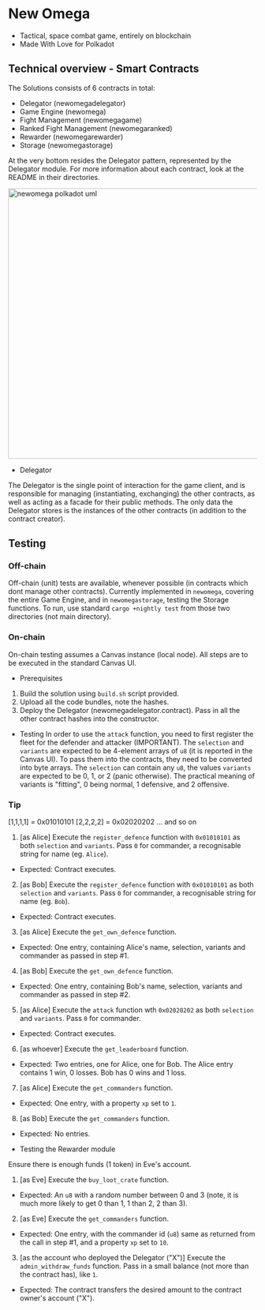 
# New Omega

* Tactical, space combat game, entirely on blockchain
* Made With Love for Polkadot

## Technical overview - Smart Contracts

The Solutions consists of 6 contracts in total:

* Delegator (newomegadelegator)
* Game Engine (newomega)
* Fight Management (newomegagame)
* Ranked Fight Management (newomegaranked)
* Rewarder (newomegarewarder)
* Storage (newomegastorage)

At the very bottom resides the Delegator pattern, represented by the Delegator module.
For more information about each contract, look at the README in their directories.


<img width="548" alt="newomega polkadot uml" src="https://user-images.githubusercontent.com/5662527/109423535-1791d300-79e0-11eb-9d02-f0577836270e.png">



* Delegator

The Delegator is the single point of interaction for the game client, and is responsible
for managing (instantiating, exchanging) the other contracts, as well as acting as a facade for their public methods. The only data the Delegator stores is the instances of the other contracts (in addition to the contract creator).

## Testing

### Off-chain
Off-chain (unit) tests are available, whenever possible (in contracts which dont manage other contracts).
Currently implemented in ```newomega```, covering the entire Game Engine, and in ```newomegastorage```, testing the Storage functions. To run, use standard ```cargo +nightly test``` from those two directories (not main directory).

### On-chain
On-chain testing assumes a Canvas instance (local node).
All steps are to be executed in the standard Canvas UI.

* Prerequisites
1. Build the solution using ```build.sh``` script provided.
2. Upload all the code bundles, note the hashes.
3. Deploy the Delegator (newomegadelegator.contract). Pass in all the other contract hashes into the constructor.

* Testing
In order to use the ```attack``` function, you need to first register the fleet for the defender and attacker (IMPORTANT).
The ```selection``` and ```variants``` are expected to be 4-element arrays of ```u8``` (it is reported in the Canvas UI). To pass them into the contracts, they need to be converted into byte arrays.
The ```selection``` can contain any ```u8```, the values ```variants``` are expected to be 0, 1, or 2 (panic otherwise). The practical meaning of variants is "fitting", 0 being normal, 1 defensive, and 2 offensive.

### Tip
[1,1,1,1] = 0x01010101
[2,2,2,2] = 0x02020202
... and so on

1. [as Alice] Execute the ```register_defence``` function with ```0x01010101``` as both ```selection``` and ```variants```. Pass ```0``` for commander, a recognisable string for name (eg. ```Alice```).

* Expected: Contract executes.

2. [as Bob] Execute the ```register_defence``` function with ```0x01010101``` as both ```selection``` and ```variants```. Pass ```0``` for commander, a recognisable string for name (eg. ```Bob```).

* Expected: Contract executes.

3. [as Alice] Execute the ```get_own_defence``` function.

* Expected: One entry, containing Alice's name, selection, variants and commander as passed in step #1.

4. [as Bob] Execute the ```get_own_defence``` function.

* Expected: One entry, containing Bob's name, selection, variants and commander as passed in step #2.

5. [as Alice] Execute the ```attack``` function wth ```0x02020202``` as both ```selection``` and ```variants```. Pass ```0``` for commander.

* Expected: Contract executes.

6. [as whoever] Execute the ```get_leaderboard``` function.

* Expected: Two entries, one for Alice, one for Bob. The Alice entry contains 1 win, 0 losses. Bob has 0 wins and 1 loss.

7. [as Alice] Execute the ```get_commanders``` function.

* Expected: One entry, with a property ```xp``` set to ```1```.

8. [as Bob] Execute the ```get_commanders``` function.

* Expected: No entries.

* Testing the Rewarder module

Ensure there is enough funds (1 token) in Eve's account.

1. [as Eve] Execute the ```buy_loot_crate``` function.

* Expected: An ```u8``` with a random number between 0 and 3 (note, it is much more likely to get 0 than 1, 1 than 2, 2 than 3).

2. [as Eve] Execute the ```get_commanders``` function.

* Expected: One entry, with the commander id (```u8```) same as returned from the call in step #1, and a property ```xp``` set to ```10```.

3. [as the account who deployed the Delegator ("X")] Execute the ```admin_withdraw_funds``` function. Pass in a small balance (not more than the contract has), like ```1```.

* Expected: The contract transfers the desired amount to the contract owner's account ("X").
